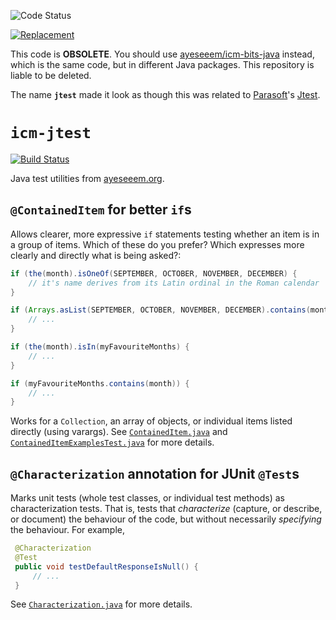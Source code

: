 ![Code Status](https://img.shields.io/badge/status-obsolete-critical)

[![Replacement](https://img.shields.io/static/v1?label=replacement&message=icm-bits-java&color=green)](https://github.com/ayeseeem/icm-bits-java)

This code is **OBSOLETE**.
You should use
[ayeseeem/icm-bits-java](https://github.com/ayeseeem/icm-bits-java)
instead, which is the same code, but in different Java packages.
This repository is liable to be deleted.

The name **`jtest`** made it look as though this was related to
[Parasoft](https://www.parasoft.com/)'s
[Jtest](https://www.parasoft.com/products/jtest).


`icm-jtest`
===========

[![Build Status](https://travis-ci.org/ayeseeem/icm-jtest.svg?branch=master)](https://travis-ci.org/ayeseeem/icm-jtest)

Java test utilities from [ayeseeem.org](https://www.ayeseeem.org/).

`@ContainedItem` for better `if`s
---------------------------------

Allows clearer, more expressive `if` statements testing whether an item is in a
group of items. Which of these do you prefer? Which expresses more clearly
and directly what is being asked?:

```java
if (the(month).isOneOf(SEPTEMBER, OCTOBER, NOVEMBER, DECEMBER) {
    // it's name derives from its Latin ordinal in the Roman calendar
}

if (Arrays.asList(SEPTEMBER, OCTOBER, NOVEMBER, DECEMBER).contains(month)) {
    // ...
}
```

```java
if (the(month).isIn(myFavouriteMonths) {
    // ...
}

if (myFavouriteMonths.contains(month)) {
    // ...
}
```

Works for a `Collection`, an array of objects, or individual items listed
directly (using varargs).
See
[`ContainedItem.java`](https://github.com/ayeseeem/icm-jtest/blob/master/src/main/java/org/ayeseeem/jtest/ContainedItem.java)
and
[`ContainedItemExamplesTest.java`](https://github.com/ayeseeem/icm-jtest/blob/master/src/test/java/org/ayeseeem/jtest/example/ContainedItemExamplesTest.java)
for more details.


`@Characterization` annotation for JUnit `@Test`s
-------------------------------------------------

Marks unit tests (whole test classes, or individual test methods) as
characterization tests. That is, tests that *characterize* (capture,
or describe, or document) the behaviour of the code, but without necessarily
*specifying* the behaviour. For example,

```java
 @Characterization
 @Test
 public void testDefaultResponseIsNull() {
     // ...
 }
```

See
[`Characterization.java`](https://github.com/ayeseeem/icm-jtest/blob/master/src/main/java/org/ayeseeem/jtest/Characterization.java) for more details.
